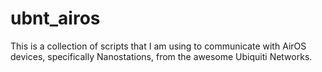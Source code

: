 ubnt_airos
==========

This is a collection of scripts that I am using to communicate with AirOS devices, specifically Nanostations, from the awesome Ubiquiti Networks.

